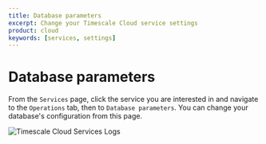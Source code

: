 ```yaml
---
title: Database parameters
excerpt: Change your Timescale Cloud service settings
product: cloud
keywords: [services, settings]
---
```


# Database parameters

From the `Services` page, click the service you are interested in and navigate
to the `Operations` tab, then to `Database parameters`. You can change your
database's configuration from this page.

<img class="main-content__illustration"
src="https://s3.amazonaws.com/assets.timescale.com/docs/images/tsc-services-settings.png"
alt="Timescale Cloud Services Logs"/>
